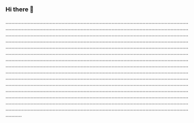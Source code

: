 ### Hi there 👋

...............................................................................................................................................................................................................................................................................................................................................................................................................................................................................................................................................................................................................................................................................................................................................................................................................................................................................................................................................................................................................................................................................................................................................................................................................................................................................................................................................................................................................................................................................................................................................................................................................................................................................................................................................................................................................................................................................................................................................